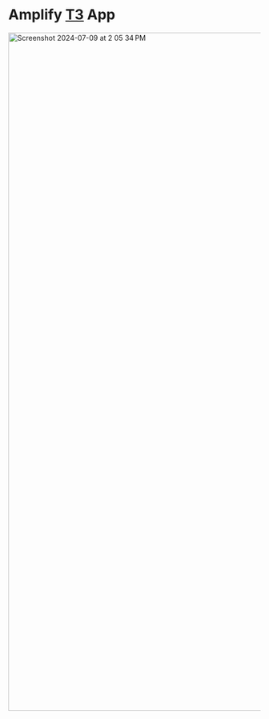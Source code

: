 # Amplify [T3](https://create.t3.gg/) App

<img width="1357" alt="Screenshot 2024-07-09 at 2 05 34 PM" src="https://github.com/thatbeautifuldream/amplify-t3/assets/28717686/0a4b0df0-08fb-44e5-83ed-76772602c50b">
